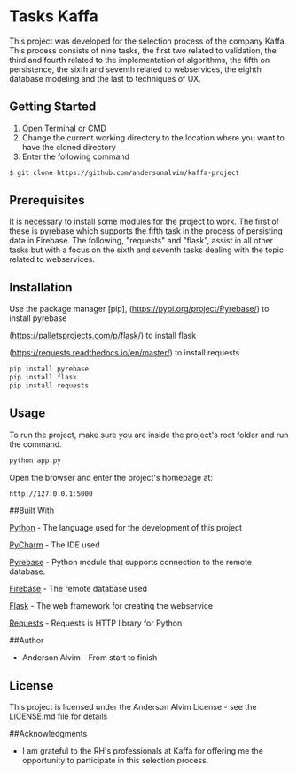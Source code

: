 # Tasks Kaffa

This project was developed for the selection process 
of the company Kaffa. This process consists of nine 
tasks, the first two related to validation, the third 
and fourth related to the implementation of algorithms, 
the fifth on persistence, the sixth and seventh 
related to webservices, the eighth database modeling 
and the last to techniques of UX.

## Getting Started

1. Open Terminal or CMD
2. Change the current working directory to the location where 
you want to have the cloned directory
3. Enter the following command

```bash
$ git clone https://github.com/andersonalvim/kaffa-project
```
## Prerequisites

It is necessary to install some modules for the 
project to work. The first of these is pyrebase which 
supports the fifth task in the process of persisting 
data in Firebase. The following, "requests" and "flask", 
assist in all other tasks but with a focus on the sixth 
and seventh tasks dealing with the topic related to 
webservices.

## Installation

Use the package manager [pip],
(https://pypi.org/project/Pyrebase/) to install pyrebase

(https://palletsprojects.com/p/flask/) to install flask

(https://requests.readthedocs.io/en/master/) to install requests

```bash
pip install pyrebase
pip install flask
pip install requests
```

## Usage
To run the project, make sure you are inside 
the project's root folder and run the command.

```bash
python app.py
```

Open the browser and enter the project's homepage at:

```bash
http://127.0.0.1:5000
```

##Built With

[Python](https://www.python.org) - The language used for the development of this project

[PyCharm](https://www.jetbrains.com/pt-br/pycharm/download/#section=mac) - The IDE used

[Pyrebase](https://pypi.org/project/Pyrebase/) -  Python module that supports connection to the remote database.

[Firebase](https://firebase.google.com/?hl=pt-br) - The remote database used

[Flask](https://flask.palletsprojects.com/en/1.1.x/) - The web framework for creating the webservice

[Requests](https://requests.readthedocs.io/en/master/) - Requests is HTTP library for Python

##Author

- Anderson Alvim - From start to finish

## License

This project is licensed under the Anderson Alvim License - 
see the LICENSE.md file for details

##Acknowledgments

- I am grateful to the RH's professionals at Kaffa for offering me the opportunity 
to participate in this selection process.
